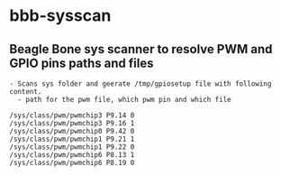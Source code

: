 # bbb-sysscan
## Beagle Bone sys scanner to resolve PWM and GPIO pins paths and files

    - Scans sys folder and geerate /tmp/gpiosetup file with following content.
      - path for the pwm file, which pwm pin and which file

``` code console
/sys/class/pwm/pwmchip3 P9.14 0
/sys/class/pwm/pwmchip3 P9.16 1
/sys/class/pwm/pwmchip0 P9.42 0
/sys/class/pwm/pwmchip1 P9.21 1
/sys/class/pwm/pwmchip1 P9.22 0
/sys/class/pwm/pwmchip6 P8.13 1
/sys/class/pwm/pwmchip6 P8.19 0
```
